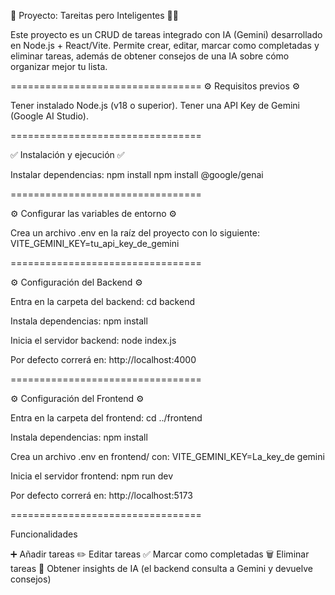 📌 Proyecto: Tareitas pero Inteligentes 🧠✅

Este proyecto es un CRUD de tareas integrado con IA (Gemini) desarrollado en Node.js + React/Vite.
Permite crear, editar, marcar como completadas y eliminar tareas, además de obtener consejos de una IA sobre cómo organizar mejor tu lista.

=================================
⚙️ Requisitos previos ️️️️️⚙️

Tener instalado Node.js (v18 o superior).
Tener una API Key de Gemini (Google AI Studio).

=================================

✅ Instalación y ejecución ✅

Instalar dependencias:
npm install
npm install @google/genai

=================================

⚙️ Configurar las variables de entorno ⚙️

Crea un archivo .env en la raíz del proyecto con lo siguiente:
VITE_GEMINI_KEY=tu_api_key_de_gemini

=================================

⚙️ Configuración del Backend ⚙️

Entra en la carpeta del backend: cd backend

Instala dependencias: npm install

Inicia el servidor backend: node index.js

Por defecto correrá en: http://localhost:4000

=================================

⚙️ Configuración del Frontend ⚙️

Entra en la carpeta del frontend: cd ../frontend

Instala dependencias: npm install


Crea un archivo .env en frontend/ con: VITE_GEMINI_KEY=La_key_de gemini


Inicia el servidor frontend: npm run dev


Por defecto correrá en: http://localhost:5173

=================================

Funcionalidades

➕ Añadir tareas
✏️ Editar tareas
✅ Marcar como completadas
🗑️ Eliminar tareas
🤖 Obtener insights de IA (el backend consulta a Gemini y devuelve consejos)